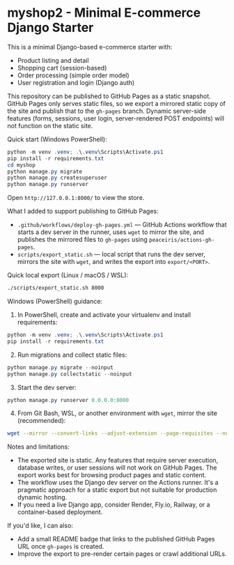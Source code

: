 # myshop2 - Minimal E-commerce Django Starter

This is a minimal Django-based e-commerce starter with:
- Product listing and detail
- Shopping cart (session-based)
- Order processing (simple order model)
- User registration and login (Django auth)

This repository can be published to GitHub Pages as a static snapshot. GitHub Pages only serves static files, so we export a mirrored static copy of the site and publish that to the `gh-pages` branch. Dynamic server-side features (forms, sessions, user login, server-rendered POST endpoints) will not function on the static site.

Quick start (Windows PowerShell):

```powershell
python -m venv .venv; .\.venv\Scripts\Activate.ps1
pip install -r requirements.txt
cd myshop
python manage.py migrate
python manage.py createsuperuser
python manage.py runserver
```

Open `http://127.0.0.1:8000/` to view the store.

What I added to support publishing to GitHub Pages:

- `.github/workflows/deploy-gh-pages.yml` — GitHub Actions workflow that starts a dev server in the runner, uses `wget` to mirror the site, and publishes the mirrored files to `gh-pages` using `peaceiris/actions-gh-pages`.
- `scripts/export_static.sh` — local script that runs the dev server, mirrors the site with `wget`, and writes the export into `export/<PORT>`.

Quick local export (Linux / macOS / WSL):

```bash
./scripts/export_static.sh 8000
```

Windows (PowerShell) guidance:

1. In PowerShell, create and activate your virtualenv and install requirements:

```powershell
python -m venv .venv; .\.venv\Scripts\Activate.ps1
pip install -r requirements.txt
```

2. Run migrations and collect static files:

```powershell
python manage.py migrate --noinput
python manage.py collectstatic --noinput
```

3. Start the dev server:

```powershell
python manage.py runserver 0.0.0.0:8000
```

4. From Git Bash, WSL, or another environment with `wget`, mirror the site (recommended):

```bash
wget --mirror --convert-links --adjust-extension --page-requisites --no-parent --directory-prefix=export/8000 http://127.0.0.1:8000/
```

Notes and limitations:

- The exported site is static. Any features that require server execution, database writes, or user sessions will not work on GitHub Pages. The export works best for browsing product pages and static content.
- The workflow uses the Django dev server on the Actions runner. It's a pragmatic approach for a static export but not suitable for production dynamic hosting.
- If you need a live Django app, consider Render, Fly.io, Railway, or a container-based deployment.

If you'd like, I can also:
- Add a small README badge that links to the published GitHub Pages URL once `gh-pages` is created.
- Improve the export to pre-render certain pages or crawl additional URLs.

